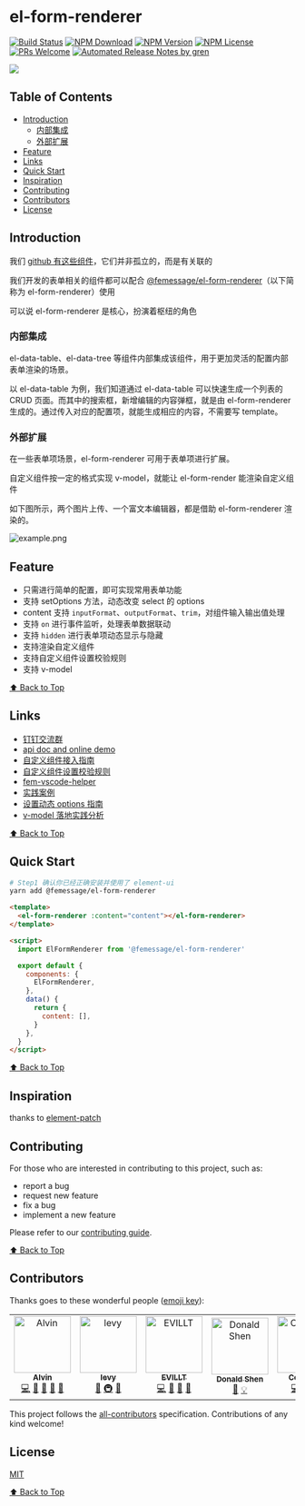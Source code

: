 # el-form-renderer

[![Build Status](https://badgen.net/travis/FEMessage/el-form-renderer/master)](https://travis-ci.com/FEMessage/el-form-renderer)
[![NPM Download](https://badgen.net/npm/dm/@femessage/el-form-renderer)](https://www.npmjs.com/package/@femessage/el-form-renderer)
[![NPM Version](https://badgen.net/npm/v/@femessage/el-form-renderer)](https://www.npmjs.com/package/@femessage/el-form-renderer)
[![NPM License](https://badgen.net/npm/license/@femessage/el-form-renderer)](https://github.com/FEMessage/el-form-renderer/blob/master/LICENSE)
[![PRs Welcome](https://img.shields.io/badge/PRs-welcome-brightgreen.svg)](https://github.com/FEMessage/el-form-renderer/pulls)
[![Automated Release Notes by gren](https://img.shields.io/badge/%F0%9F%A4%96-release%20notes-00B2EE.svg)](https://github-tools.github.io/github-release-notes/)

![](https://i.loli.net/2019/11/14/LBzrKgj7PCdfcev.png)

## Table of Contents

- [Introduction](#introduction)
  - [内部集成](#内部集成)
  - [外部扩展](#外部扩展)
- [Feature](#feature)
- [Links](#links)
- [Quick Start](#quick-start)
- [Inspiration](#inspiration)
- [Contributing](#contributing)
- [Contributors](#contributors)
- [License](#license)

## Introduction

我们 [github 有这些组件](https://github.com/FEMessage)，它们并非孤立的，而是有关联的

我们开发的表单相关的组件都可以配合 [@femessage/el-form-renderer](https://github.com/FEMessage/el-form-renderer)（以下简称为 el-form-renderer）使用

可以说 el-form-renderer 是核心，扮演着枢纽的角色

### 内部集成

el-data-table、el-data-tree 等组件内部集成该组件，用于更加灵活的配置内部表单渲染的场景。

以 el-data-table 为例，我们知道通过 el-data-table 可以快速生成一个列表的 CRUD 页面。而其中的搜索框，新增编辑的内容弹框，就是由 el-form-renderer 生成的。通过传入对应的配置项，就能生成相应的内容，不需要写 template。

### 外部扩展

在一些表单项场景，el-form-renderer 可用于表单项进行扩展。

自定义组件按一定的格式实现 v-model，就能让 el-form-render 能渲染自定义组件

如下图所示，两个图片上传、一个富文本编辑器，都是借助 el-form-renderer 渲染的。

![example.png](https://i.loli.net/2019/11/14/yBUJ4LmjhPWHI9F.png)

## Feature

- 只需进行简单的配置，即可实现常用表单功能
- 支持 setOptions 方法，动态改变 select 的 options
- content 支持 `inputFormat`、`outputFormat`、`trim`，对组件输入输出值处理
- 支持 `on` 进行事件监听，处理表单数据联动
- 支持 `hidden` 进行表单项动态显示与隐藏
- 支持渲染自定义组件
- 支持自定义组件设置校验规则
- 支持 v-model

[⬆ Back to Top](#table-of-contents)

## Links

- [钉钉交流群](https://github.com/FEMessage/el-data-table/issues/181)
- [api doc and online demo](https://femessage.github.io/el-form-renderer/)
- [自定义组件接入指南](https://github.com/femessage/el-form-renderer/blob/master/docs/guide-custom-component.md)
- [自定义组件设置校验规则](https://github.com/FEMessage/el-form-renderer/blob/master/docs/guide-custom-rules-in-custom-component.md)
- [fem-vscode-helper](https://marketplace.visualstudio.com/items?itemName=FEMessage.fem-vscode-helper)
- [实践案例](https://zhuanlan.zhihu.com/p/95725645)
- [设置动态 options 指南](https://zhuanlan.zhihu.com/p/97827063)
- [v-model 落地实践分析](https://zhuanlan.zhihu.com/p/108055158)

[⬆ Back to Top](#table-of-contents)

## Quick Start

```sh
# Step1 确认你已经正确安装并使用了 element-ui
yarn add @femessage/el-form-renderer
```

```html
<template>
  <el-form-renderer :content="content"></el-form-renderer>
</template>

<script>
  import ElFormRenderer from '@femessage/el-form-renderer'

  export default {
    components: {
      ElFormRenderer,
    },
    data() {
      return {
        content: [],
      }
    },
  }
</script>
```

[⬆ Back to Top](#table-of-contents)

## Inspiration

thanks to [element-patch](https://github.com/leezng/element-patch)

## Contributing

For those who are interested in contributing to this project, such as:

- report a bug
- request new feature
- fix a bug
- implement a new feature

Please refer to our [contributing guide](https://github.com/FEMessage/.github/blob/master/CONTRIBUTING.md).

[⬆ Back to Top](#table-of-contents)

## Contributors

Thanks goes to these wonderful people ([emoji key](https://allcontributors.org/docs/en/emoji-key)):

<!-- ALL-CONTRIBUTORS-LIST:START - Do not remove or modify this section -->
<!-- prettier-ignore -->
<table>
  <tr>
    <td align="center"><a href="https://github.com/Alvin-Liu"><img src="https://avatars0.githubusercontent.com/u/11909145?v=4" width="100px;" alt="Alvin"/><br /><sub><b>Alvin</b></sub></a><br /><a href="https://github.com/FEMessage/el-form-renderer/commits?author=Alvin-Liu" title="Code">💻</a> <a href="#review-Alvin-Liu" title="Reviewed Pull Requests">👀</a> <a href="https://github.com/FEMessage/el-form-renderer/issues?q=author%3AAlvin-Liu" title="Bug reports">🐛</a> <a href="#blog-Alvin-Liu" title="Blogposts">📝</a> <a href="#ideas-Alvin-Liu" title="Ideas, Planning, & Feedback">🤔</a></td>
    <td align="center"><a href="http://levy.work"><img src="https://avatars3.githubusercontent.com/u/9384365?v=4" width="100px;" alt="levy"/><br /><sub><b>levy</b></sub></a><br /><a href="#review-levy9527" title="Reviewed Pull Requests">👀</a> <a href="#infra-levy9527" title="Infrastructure (Hosting, Build-Tools, etc)">🚇</a> <a href="#ideas-levy9527" title="Ideas, Planning, & Feedback">🤔</a></td>
    <td align="center"><a href="https://evila.me"><img src="https://avatars3.githubusercontent.com/u/19513289?v=4" width="100px;" alt="EVILLT"/><br /><sub><b>EVILLT</b></sub></a><br /><a href="https://github.com/FEMessage/el-form-renderer/commits?author=evillt" title="Code">💻</a> <a href="https://github.com/FEMessage/el-form-renderer/issues?q=author%3Aevillt" title="Bug reports">🐛</a> <a href="#blog-evillt" title="Blogposts">📝</a> <a href="#ideas-evillt" title="Ideas, Planning, & Feedback">🤔</a></td>
    <td align="center"><a href="https://donaldshen.github.io/portfolio"><img src="https://avatars3.githubusercontent.com/u/19591950?v=4" width="100px;" alt="Donald Shen"/><br /><sub><b>Donald Shen</b></sub></a><br /><a href="https://github.com/FEMessage/el-form-renderer/commits?author=donaldshen" title="Documentation">📖</a> <a href="#example-donaldshen" title="Examples">💡</a></td>
    <td align="center"><a href="https://colmugx.github.io"><img src="https://avatars1.githubusercontent.com/u/21327913?v=4" width="100px;" alt="ColMugX"/><br /><sub><b>ColMugX</b></sub></a><br /><a href="https://github.com/FEMessage/el-form-renderer/commits?author=colmugx" title="Code">💻</a> <a href="https://github.com/FEMessage/el-form-renderer/commits?author=colmugx" title="Tests">⚠️</a> <a href="https://github.com/FEMessage/el-form-renderer/commits?author=colmugx" title="Documentation">📖</a></td>
    <td align="center"><a href="http://67.216.223.155/resume/"><img src="https://avatars3.githubusercontent.com/u/26338853?v=4" width="100px;" alt="OuZuYu"/><br /><sub><b>OuZuYu</b></sub></a><br /><a href="https://github.com/FEMessage/el-form-renderer/issues?q=author%3AOuZuYu" title="Bug reports">🐛</a></td>
  </tr>
</table>

<!-- ALL-CONTRIBUTORS-LIST:END -->

This project follows the [all-contributors](https://github.com/all-contributors/all-contributors) specification. Contributions of any kind welcome!

## License

[MIT](./LICENSE)

[⬆ Back to Top](#table-of-contents)
